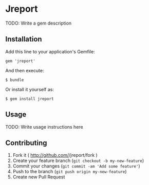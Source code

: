 # Jreport

TODO: Write a gem description

## Installation

Add this line to your application's Gemfile:

    gem 'jreport'

And then execute:

    $ bundle

Or install it yourself as:

    $ gem install jreport

## Usage

TODO: Write usage instructions here

## Contributing

1. Fork it ( http://github.com/<my-github-username>/jreport/fork )
2. Create your feature branch (`git checkout -b my-new-feature`)
3. Commit your changes (`git commit -am 'Add some feature'`)
4. Push to the branch (`git push origin my-new-feature`)
5. Create new Pull Request
